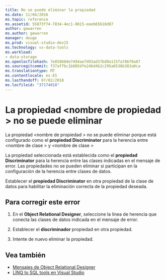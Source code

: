 ```yaml
---
title: No se puede eliminar la propiedad
ms.date: 11/04/2016
ms.topic: reference
ms.assetid: 55873f74-7834-4ec1-8815-eeeb65618d87
author: gewarren
ms.author: gewarren
manager: douge
ms.prod: visual-studio-dev15
ms.technology: vs-data-tools
ms.workload:
- data-storage
ms.openlocfilehash: 7e85860de7494ae7d93ad37bd0a115fa786f0a87
ms.sourcegitcommit: f37affbc1b885dfe246d4b2c295a6538b383a0ca
ms.translationtype: MT
ms.contentlocale: es-ES
ms.lasthandoff: 07/02/2018
ms.locfileid: "37174018"
---
```

# <a name="the-property-property-name-cannot-be-deleted"></a>La propiedad \<nombre de propiedad > no se puede eliminar

La propiedad \<nombre de propiedad > no se puede eliminar porque está configurado como el **propiedad Discriminator** para la herencia entre \<nombre de clase > y \<nombre de clase >

La propiedad seleccionada está establecida como el **propiedad Discriminator** para la herencia entre las clases indicadas en el mensaje de error. Las propiedades no se pueden eliminar si participan en la configuración de la herencia entre clases de datos.

Establecer el **propiedad Discriminator** en otra propiedad de la clase de datos para habilitar la eliminación correcta de la propiedad deseada.

## <a name="to-correct-this-error"></a>Para corregir este error

1. En el **Object Relational Designer**, seleccione la línea de herencia que conecta las clases de datos indicada en el mensaje de error.

2. Establecer el **discriminador** propiedad en otra propiedad.

3. Intente de nuevo eliminar la propiedad.

## <a name="see-also"></a>Vea también

- [Mensajes de Object Relational Designer](../data-tools/o-r-designer-messages.md)
- [LINQ to SQL tools en Visual Studio](../data-tools/linq-to-sql-tools-in-visual-studio2.md)